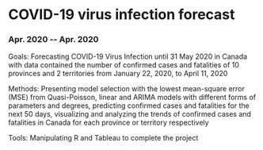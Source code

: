 # COVID-19 virus infection forecast

### Apr. 2020 -- Apr. 2020

Goals: Forecasting COVID-19 Virus Infection until 31 May 2020 in Canada with data contained the number of confirmed cases and fatalities of 10 provinces and 2 territories from January 22, 2020, to April 11, 2020

Methods: Presenting model selection with the lowest mean-square error (MSE) from Quasi-Poisson, linear and ARIMA models with different forms of parameters and degrees, predicting confirmed cases and fatalities for the next 50 days, visualizing and analyzing the trends of confirmed cases and fatalities in Canada for each province or territory respectively

Tools: Manipulating R and Tableau to complete the project
